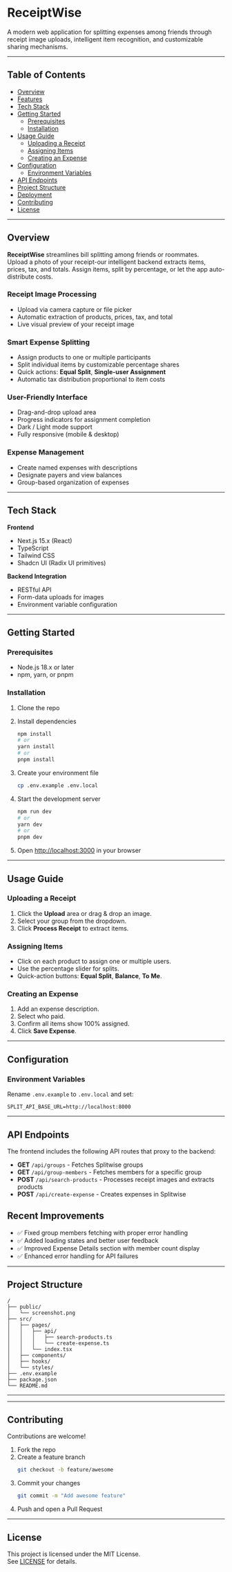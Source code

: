 # ReceiptWise

A modern web application for splitting expenses among friends through receipt image uploads, intelligent item recognition, and customizable sharing mechanisms.

---

## Table of Contents

- [Overview](#overview)  
- [Features](#features)  
- [Tech Stack](#tech-stack)  
- [Getting Started](#getting-started)  
  - [Prerequisites](#prerequisites)  
  - [Installation](#installation)  
- [Usage Guide](#usage-guide)  
  - [Uploading a Receipt](#uploading-a-receipt)  
  - [Assigning Items](#assigning-items)  
  - [Creating an Expense](#creating-an-expense)  
- [Configuration](#configuration)  
  - [Environment Variables](#environment-variables)  
- [API Endpoints](#api-endpoints)  
- [Project Structure](#project-structure)  
- [Deployment](#deployment)  
- [Contributing](#contributing)  
- [License](#license)  

---

## Overview

**ReceiptWise** streamlines bill splitting among friends or roommates.  
Upload a photo of your receipt-our intelligent backend extracts items, prices, tax, and totals. Assign items, split by percentage, or let the app auto-distribute costs.



### Receipt Image Processing
- Upload via camera capture or file picker  
- Automatic extraction of products, prices, tax, and total  
- Live visual preview of your receipt image  

### Smart Expense Splitting
- Assign products to one or multiple participants  
- Split individual items by customizable percentage shares  
- Quick actions: **Equal Split**, **Single-user Assignment**  
- Automatic tax distribution proportional to item costs  

### User-Friendly Interface
- Drag-and-drop upload area  
- Progress indicators for assignment completion  
- Dark / Light mode support  
- Fully responsive (mobile & desktop)  

### Expense Management
- Create named expenses with descriptions  
- Designate payers and view balances  
- Group-based organization of expenses  

---

## Tech Stack

**Frontend**  
- Next.js 15.x (React)  
- TypeScript  
- Tailwind CSS  
- Shadcn UI (Radix UI primitives)  

**Backend Integration**  
- RESTful API  
- Form-data uploads for images  
- Environment variable configuration  

---

## Getting Started

### Prerequisites
- Node.js 18.x or later  
- npm, yarn, or pnpm  

### Installation

1. Clone the repo  

2. Install dependencies  
   ```bash
   npm install
   # or
   yarn install
   # or
   pnpm install
   ```
3. Create your environment file  
   ```bash
   cp .env.example .env.local
   ```
4. Start the development server  
   ```bash
   npm run dev
   # or
   yarn dev
   # or
   pnpm dev
   ```
5. Open [http://localhost:3000](http://localhost:3000) in your browser  

---

## Usage Guide

### Uploading a Receipt
1. Click the **Upload** area or drag & drop an image.  
2. Select your group from the dropdown.  
3. Click **Process Receipt** to extract items.

### Assigning Items
- Click on each product to assign one or multiple users.  
- Use the percentage slider for splits.  
- Quick-action buttons: **Equal Split**, **Balance**, **To Me**.  

### Creating an Expense
1. Add an expense description.  
2. Select who paid.  
3. Confirm all items show 100% assigned.  
4. Click **Save Expense**.

---

## Configuration

### Environment Variables

Rename `.env.example` to `.env.local` and set:

```
SPLIT_API_BASE_URL=http://localhost:8000
```

---

## API Endpoints

The frontend includes the following API routes that proxy to the backend:

- **GET** `/api/groups` - Fetches Splitwise groups
- **GET** `/api/group-members` - Fetches members for a specific group
- **POST** `/api/search-products` - Processes receipt images and extracts products
- **POST** `/api/create-expense` - Creates expenses in Splitwise

## Recent Improvements

- ✅ Fixed group members fetching with proper error handling
- ✅ Added loading states and better user feedback
- ✅ Improved Expense Details section with member count display
- ✅ Enhanced error handling for API failures  

---

## Project Structure

```
/
├── public/
│   └── screenshot.png
├── src/
│   ├── pages/
│   │   ├── api/
│   │   │   ├── search-products.ts
│   │   │   └── create-expense.ts
│   │   └── index.tsx
│   ├── components/
│   ├── hooks/
│   └── styles/
├── .env.example
├── package.json
└── README.md
```

---


---

## Contributing

Contributions are welcome!  

1. Fork the repo  
2. Create a feature branch  
   ```bash
   git checkout -b feature/awesome
   ```
3. Commit your changes  
   ```bash
   git commit -m "Add awesome feature"
   ```
4. Push and open a Pull Request  

---

## License

This project is licensed under the MIT License.  
See [LICENSE](LICENSE) for details.
